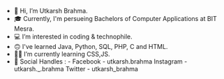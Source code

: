 - 👋 Hi, I’m Utkarsh Brahma.
- 🎓 Currently, I'm persueing Bachelors of Computer Applications at BIT Mesra.
- 💻 I’m interested in coding & technophile.
- 🙃 I've learned Java, Python, SQL, PHP, C and HTML.
- 👩‍💻 I’m currently learning CSS,JS.
- 📲 Social Handles : - 
Facebook - utkarsh.brahma
Instagram - utkarsh._.brahma
Twitter - utkarsh_brahma
                          

<!---
uttcurse/uttcurse is a ✨ special ✨ repository because its `README.md` (this file) appears on your GitHub profile.
You can click the Preview link to take a look at your changes.
--->
